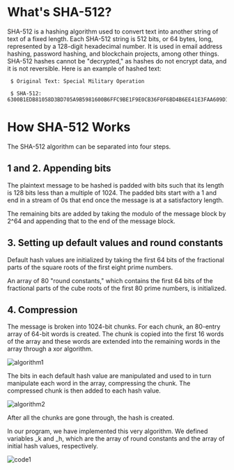 
# What's SHA-512?

SHA-512 is a hashing algorithm used to convert text into another string of text of a fixed length. Each SHA-512 string is 512 bits,
or 64 bytes, long, represented by a 128-digit hexadecimal number. It is used in email address hashing, password hashing, and blockchain projects, among other things. SHA-512 hashes cannot be "decrypted," as hashes do not encrypt data, and it is not reversible. Here is an example of hashed text:

     $ Original Text: Special Military Operation
  
     $ SHA-512: 6300B1EDB81058D3BD705A9B5981600B6FFC9BE1F9E0CB36F0F6BD4B6EE41E3FAA609D16C0131451AD5EB2C392B284933C87BCDBDA52B32410A29E227DAB49DF

# How SHA-512 Works

The SHA-512 algorithm can be separated into four steps.

## 1 and 2. Appending bits

The plaintext message to be hashed is padded with bits such that its length
is 128 bits less than a multiple of 1024. The padded bits start with a 1 and 
end in a stream of 0s that end once the message is at a satisfactory length.

The remaining bits are added by taking the modulo of the message block by 2^64
and appending that to the end of the message block.

## 3. Setting up default values and round constants

Default hash values are initialized by taking the first 64
bits of the fractional parts of the square roots of the first eight prime
numbers.

An array of 80 "round constants," which contains the first 64 bits of
the fractional parts of the cube roots of the first 80 prime
numbers, is initialized.

## 4. Compression

The message is broken into 1024-bit chunks. For each chunk, an 80-entry array
of 64-bit words is created. The chunk is copied into the first 16 words of the
array and these words are extended into the remaining words in the array
through a xor algorithm.

![algorithm1](https://user-images.githubusercontent.com/90664097/170410750-6dd7db11-45cf-4b68-b395-fc86b4f965ec.png)

The bits in each default hash value are manipulated and used to in turn
manipulate each word in the array, compressing the chunk. The compressed chunk
is then added to each hash value. 

![algorithm2](https://user-images.githubusercontent.com/90664097/170410807-242ea3f6-223e-454d-a456-0b5bb3a36279.png)

After all the chunks are gone through, the hash is created.

In our program, we have implemented this very algorithm. We defined variables \_k and \_h, which are the array of round constants and the array of initial hash values, respectively.

![code1](https://user-images.githubusercontent.com/90664097/170411404-a225c8e1-c0c3-4ffb-a347-0ff28b418648.png)
